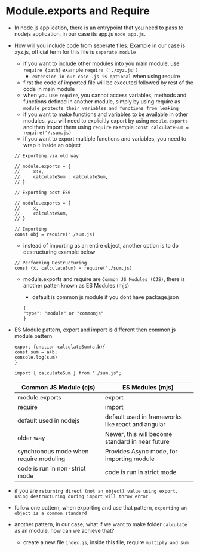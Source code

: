 # Module.exports and Require

- In node js application, there is an entrypoint that you need to pass to nodejs application, in our case its app.js `node app.js`.
- How will you include code from seperate files. Example in our case is xyz.js, official term for this file is `seperate module`

  - if you want to include other modules into you main module, use `require {path}` example `require ('./xyz.js')`
    - `extension in our case .js is optional` when using require
  - first the code of imported file will be executed followed by rest of the code in main module
  - when you use `require`, you cannot access variables, methods and functions defined in another module, simply by using require as `module protects their variables and functions from leaking`
  - if you want to make functions and variables to be available in other modules, you will need to explicitly export by using `module.exports` and then import them using `require` example `const calculateSum = require('/.sum.js)`
  - if you want to export multiple functions and variables, you need to wrap it inside an object

  ```
  // Exporting via old way

  // module.exports = {
  //     x:x,
  //     calculateSum : calculateSum,
  // }

  // Exporting post ES6

  // module.exports = {
  //     x,
  //     calculateSum,
  // }

  // Importing
  const obj = require('./sum.js)
  ```

  - instead of importing as an entire object, another option is to do destructuring example below

  ```
  // Performing Destructuring
  const {x, calculateSum} = require('./sum.js)

  ```

  - module.exports and require are `Common JS Modules (CJS)`, there is another patten known as ES Modules (mjs)

    - default is common js module if you dont have package.json

    ```
    {
    "type": "module" or "commonjs"
    }
    ```

- ES Module pattern, export and import is different then common js module pattern

  ```
  export function calculateSum(a,b){
  const sum = a+b;
  console.log(sum)
  }

  import { calculateSum } from "./sum.js";

  ```

  | Common JS Module (cjs)                 | ES Modules (mjs)                                  |
  | -------------------------------------- | ------------------------------------------------- |
  | module.exports                         | export                                            |
  | require                                | import                                            |
  | default used in nodejs                 | default used in frameworks like react and angular |
  | older way                              | Newer, this will become standard in near future   |
  | synchronous mode when require moduling | Provides Async mode, for importing module         |
  | code is run in non-strict mode         | code is run in strict mode                        |

- if you are `returning direct (not an object) value using export, using destructuring during import will throw error`
- follow one pattern, when exporting and use that pattern, `exporting an object is a common standard`
- another pattern, in our case, what if we want to make folder `calculate` as an module, how can we achieve that?
  - create a new file `index.js`, inside this file, require `multiply and sum`
